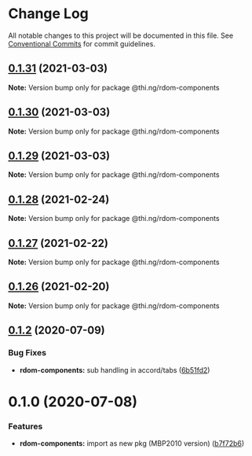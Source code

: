 # Change Log

All notable changes to this project will be documented in this file.
See [Conventional Commits](https://conventionalcommits.org) for commit guidelines.

## [0.1.31](https://github.com/thi-ng/umbrella/compare/@thi.ng/rdom-components@0.1.30...@thi.ng/rdom-components@0.1.31) (2021-03-03)

**Note:** Version bump only for package @thi.ng/rdom-components





## [0.1.30](https://github.com/thi-ng/umbrella/compare/@thi.ng/rdom-components@0.1.29...@thi.ng/rdom-components@0.1.30) (2021-03-03)

**Note:** Version bump only for package @thi.ng/rdom-components





## [0.1.29](https://github.com/thi-ng/umbrella/compare/@thi.ng/rdom-components@0.1.28...@thi.ng/rdom-components@0.1.29) (2021-03-03)

**Note:** Version bump only for package @thi.ng/rdom-components





## [0.1.28](https://github.com/thi-ng/umbrella/compare/@thi.ng/rdom-components@0.1.27...@thi.ng/rdom-components@0.1.28) (2021-02-24)

**Note:** Version bump only for package @thi.ng/rdom-components





## [0.1.27](https://github.com/thi-ng/umbrella/compare/@thi.ng/rdom-components@0.1.26...@thi.ng/rdom-components@0.1.27) (2021-02-22)

**Note:** Version bump only for package @thi.ng/rdom-components





## [0.1.26](https://github.com/thi-ng/umbrella/compare/@thi.ng/rdom-components@0.1.25...@thi.ng/rdom-components@0.1.26) (2021-02-20)

**Note:** Version bump only for package @thi.ng/rdom-components





## [0.1.2](https://github.com/thi-ng/umbrella/compare/@thi.ng/rdom-components@0.1.1...@thi.ng/rdom-components@0.1.2) (2020-07-09)


### Bug Fixes

* **rdom-components:** sub handling in accord/tabs ([6b51fd2](https://github.com/thi-ng/umbrella/commit/6b51fd2ae851070cb82c8eed7194f9b3ec03e6c0))





# 0.1.0 (2020-07-08)


### Features

* **rdom-components:** import as new pkg (MBP2010 version) ([b7f72b6](https://github.com/thi-ng/umbrella/commit/b7f72b6a19dfdc4bdb35d89bda34e787d93e5e22))
